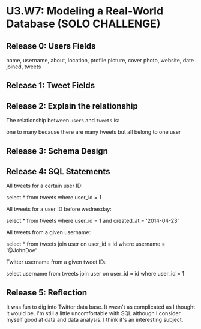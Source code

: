 # U3.W7: Modeling a Real-World Database (SOLO CHALLENGE)

## Release 0: Users Fields
<!-- Identify the fields Twitter collects data for -->
name, username, about, location, profile picture, cover photo, website, date joined, tweets
## Release 1: Tweet Fields
<!-- Identify the fields Twitter uses to represent/display a tweet. What are you required or allowed to enter? -->

## Release 2: Explain the relationship
The relationship between `users` and `tweets` is: 
<!-- because... -->
one to many because there are many tweets but all belong to one user
## Release 3: Schema Design
<!-- Include your image (inline) of your schema -->

## Release 4: SQL Statements
<!-- Include your SQL Statements. How can you make markdown files show blocks of code? -->
All tweets for a certain user ID:

select * from tweets
where user_id = 1

All tweets for a user ID before wednesday:

select * from tweets
where user_id = 1 and created_at = '2014-04-23'

All tweets from a given username:

select *
from tweets join user on user_id = id
where username = '@JohnDoe'

Twitter username from a given tweet ID:

select username
from tweets join user on user_id = id
where user_id = 1

## Release 5: Reflection
<!-- Be sure to add your reflection here!!! -->
It was fun to dig into Twitter data base. It wasn't as complicated as I thought it would be. I'm still a little uncomfortable with SQL although I consider myself good at data and data analysis. I think it's an interesting subject. 